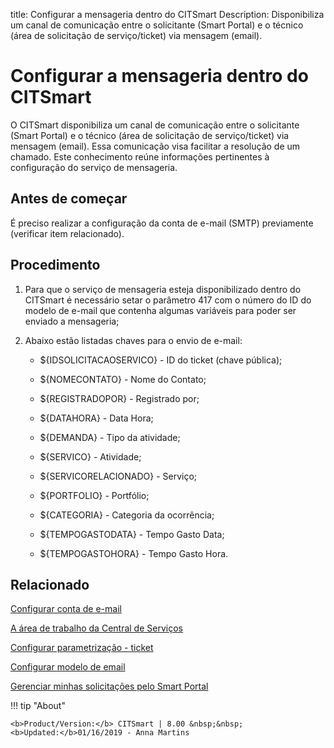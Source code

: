 title: Configurar a mensageria dentro do CITSmart
Description: Disponibiliza um canal de comunicação entre o solicitante (Smart Portal) e o técnico (área de solicitação de serviço/ticket) via mensagem (email).
# Configurar a mensageria dentro do CITSmart

O CITSmart disponibiliza um canal de comunicação entre o solicitante (Smart
Portal) e o técnico (área de solicitação de serviço/ticket) via mensagem
(email). Essa comunicação visa facilitar a resolução de um chamado. Este
conhecimento reúne informações pertinentes à configuração do serviço de
mensageria.


Antes de começar
--------------

É preciso realizar a configuração da conta de e-mail (SMTP) previamente (verificar item relacionado).

Procedimento
----------------

1.  Para que o serviço de mensageria esteja disponibilizado dentro do CITSmart é
    necessário setar o parâmetro 417 com o número do ID do modelo de e-mail que
    contenha algumas variáveis para poder ser enviado a mensageria;

2.  Abaixo estão listadas chaves para o envio de e-mail:

    -   \${IDSOLICITACAOSERVICO} - ID do ticket (chave pública);

    -   \${NOMECONTATO} - Nome do Contato;

    -   \${REGISTRADOPOR} - Registrado por;

    -   \${DATAHORA} - Data Hora;

    -   \${DEMANDA} - Tipo da atividade;

    -   \${SERVICO} - Atividade;
    
    -   \${SERVICORELACIONADO} - Serviço;
    
    -   \${PORTFOLIO} - Portfólio;
    
    -   \${CATEGORIA} - Categoria da ocorrência;
    
    -   \${TEMPOGASTODATA} - Tempo Gasto Data;
    
    -   \${TEMPOGASTOHORA} - Tempo Gasto Hora.


Relacionado
-------

[Configurar conta de e-mail](/pt-br/citsmart-platform-8/platform-administration/email-settings/configuration.html)

[A área de trabalho da Central de Serviços](/pt-br/citsmart-platform-8/processes/tickets/use/desktop-of-service-desk.html)

[Configurar parametrização - ticket](/pt-br/citsmart-platform-8/platform-administration/parameters-list/configure-parametrization-ticket.html)

[Configurar modelo de email](/pt-br/citsmart-platform-8/platform-administration/email-settings/email-templates-configure-email-template.html)

[Gerenciar minhas solicitações pelo Smart Portal](/pt-br/citsmart-platform-8/processes/portfolio-and-catalog/use/request-through-Smart-Portal.html)


!!! tip "About"

    <b>Product/Version:</b> CITSmart | 8.00 &nbsp;&nbsp;
    <b>Updated:</b>01/16/2019 - Anna Martins
